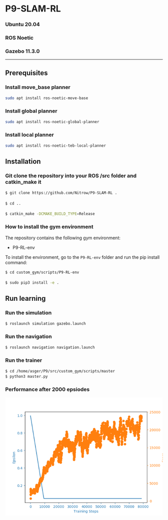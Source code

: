 # P9-SLAM-RL #
### Ubuntu 20.04 ###
### ROS Noetic ###
### Gazebo 11.3.0 ###
---------------
## Prerequisites ##

### Install move_base planner ##
```bash
sudo apt install ros-noetic-move-base
```

### Install global planner ##
```bash
sudo apt install ros-noetic-global-planner
```

### Install local planner ##
```bash
sudo apt install ros-noetic-teb-local-planner
```

## Installation ##


### Git clone the repository into your ROS /src folder and catkin_make it ###

```bash
$ git clone https://github.com/Nitrow/P9-SLAM-RL .

$ cd ..

$ catkin_make -DCMAKE_BUILD_TYPE=Release
```

### How to install the gym environment ###
The repository contains the following gym environment:

* P9-RL-env

To install the environment, go to the `P9-RL-env` folder and run the pip install command:

```bash
$ cd custom_gym/scripts/P9-RL-env

$ sudo pip3 install -e .
```

## Run learning ##

### Run the simulation ###

```bash
$ roslaunch simulation gazebo.launch
```

### Run the navigation ###

```bash
$ roslaunch navigation navigation.launch 
```

### Run the trainer ###

```bash
$ cd /home/asger/P9/src/custom_gym/scripts/master
$ python3 master.py

```
### Performance after 2000 epsiodes ###

![DDDQN](graphics/DuelingDDQNAgent_RLSLAM_lr0.0001_2000games.png)

